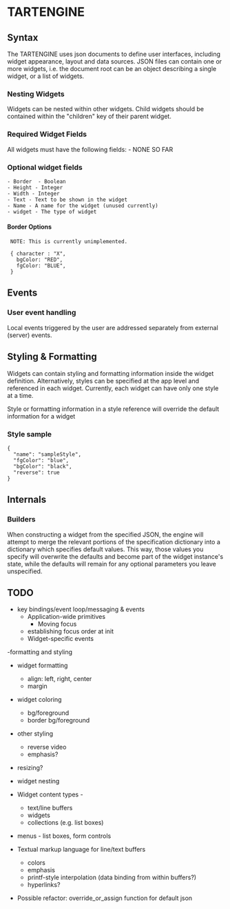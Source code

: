 # TARTENGINE

## Syntax

The TARTENGINE uses json documents to define user interfaces, including widget appearance, layout and data sources.
JSON files can contain one or more widgets, i.e. the document root can be an object describing a single widget, or a list of widgets.

### Nesting Widgets

Widgets can be nested within other widgets. Child widgets should be contained within the "children" key of their parent widget.

### Required Widget Fields

All widgets must have the following fields:
    - NONE SO FAR

### Optional widget fields

    - Border  - Boolean
    - Height - Integer
    - Width - Integer
    - Text - Text to be shown in the widget
    - Name - A name for the widget (unused currently)
    - widget - The type of widget

#### Border Options

     NOTE: This is currently unimplemented.

     { character : "X",
       bgColor: "RED",
       fgColor: "BLUE",
     }

## Events

### User event handling

Local events triggered by the user are addressed separately from external (server) events.

## Styling & Formatting

Widgets can contain styling and formatting information inside the widget definition. Alternatively, styles can be specified at the app level and referenced in each widget. Currently, each widget can have only one style at a time.

Style or formatting information in a style reference will override the default information for a widget

### Style sample
    {
      "name": "sampleStyle",
      "fgColor": "blue",
      "bgColor": "black",
      "reverse": true
    }

## Internals

### Builders

When constructing a widget from the specified JSON, the engine will attempt to merge the relevant portions of the specification dictionary into a dictionary which specifies default values. This way, those values you specify will overwrite the defaults and become part of the widget instance's state, while the defaults will remain for any optional parameters you leave unspecified.

## TODO

- key bindings/event loop/messaging & events
  - Application-wide primitives
    - Moving focus
  - establishing focus order at init
  - Widget-specific events

-formatting and styling
  - widget formatting
    - align: left, right, center
    - margin
  - widget coloring
    - bg/foreground
    - border bg/foreground
  - other styling
    - reverse video
    - emphasis?
  - resizing?
  - widget nesting
  - Widget content types -
    - text/line buffers
    - widgets
    - collections (e.g. list boxes)
  - menus - list boxes, form controls

- Textual markup language for line/text buffers
  - colors
  - emphasis
  - printf-style interpolation (data binding from within buffers?)
  - hyperlinks?

- Possible refactor: override_or_assign function for default json
